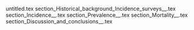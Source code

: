 untitled.tex
section_Historical_background_Incidence_surveys__.tex
section_Incidence__.tex
section_Prevalence__.tex
section_Mortality__.tex
section_Discussion_and_conclusions__.tex
